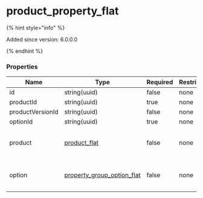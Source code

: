 
# product_property_flat

{% hint style="info" %}

Added since version: 6.0.0.0

{% endhint %}

### Properties

|Name|Type|Required|Restrictions|Description|
|---|---|---|---|---|
|id|string(uuid)|false|none|none|
|productId|string(uuid)|true|none|none|
|productVersionId|string(uuid)|false|none|none|
|optionId|string(uuid)|true|none|none|
|product|[product_flat](/schema/product_flat)|false|none|Added since version: 6.0.0.0|
|option|[property_group_option_flat](/schema/property_group_option_flat)|false|none|Added since version: 6.0.0.0|
